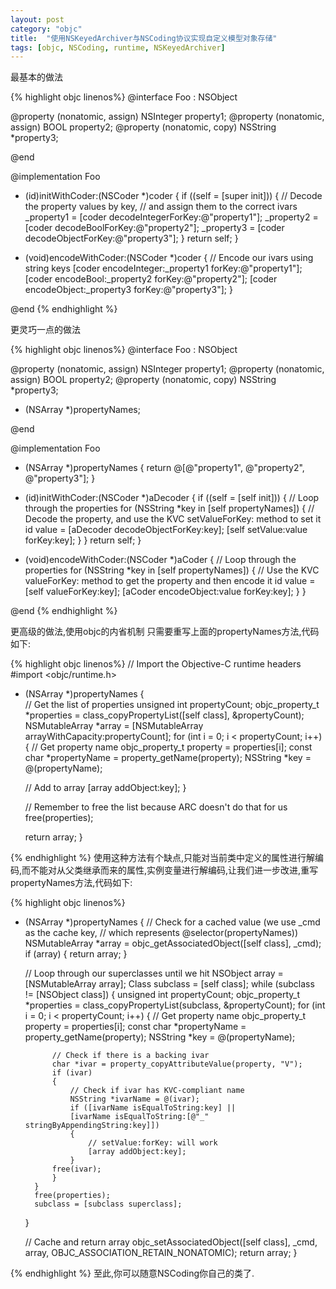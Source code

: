 ```yaml
---
layout: post
category: "objc"
title:  "使用NSKeyedArchiver与NSCoding协议实现自定义模型对象存储"
tags: [objc, NSCoding, runtime, NSKeyedArchiver]
---
```

最基本的做法

{% highlight objc linenos%}
@interface Foo : NSObject <NSCoding>

@property (nonatomic, assign) NSInteger property1;
@property (nonatomic, assign) BOOL property2;
@property (nonatomic, copy) NSString *property3;

@end

@implementation Foo

- (id)initWithCoder:(NSCoder *)coder
{
    if ((self = [super init]))
    {
    // Decode the property values by key, 
    // and assign them to the correct ivars
        _property1 = [coder decodeIntegerForKey:@"property1"];
        _property2 = [coder decodeBoolForKey:@"property2"];
        _property3 = [coder decodeObjectForKey:@"property3"];
    }
    return self;
}

- (void)encodeWithCoder:(NSCoder *)coder
{
// Encode our ivars using string keys
    [coder encodeInteger:_property1 forKey:@"property1"];
    [coder encodeBool:_property2 forKey:@"property2"];
    [coder encodeObject:_property3 forKey:@"property3"];
}

@end
{% endhighlight %}

更灵巧一点的做法

{% highlight objc linenos%}
@interface Foo : NSObject <NSCoding>

@property (nonatomic, assign) NSInteger property1;
@property (nonatomic, assign) BOOL property2;
@property (nonatomic, copy) NSString *property3;
- (NSArray *)propertyNames;

@end

@implementation Foo

- (NSArray *)propertyNames
{
    return @[@"property1", @"property2", @"property3"];
}

- (id)initWithCoder:(NSCoder *)aDecoder
{
    if ((self = [self init]))
    {
        // Loop through the properties
        for (NSString *key in [self propertyNames])
        {
            // Decode the property, and use the KVC setValueForKey: method to set it
            id value = [aDecoder decodeObjectForKey:key];
            [self setValue:value forKey:key];
        }
    }
    return self;
}

- (void)encodeWithCoder:(NSCoder *)aCoder
{
    // Loop through the properties
    for (NSString *key in [self propertyNames])
    {
        // Use the KVC valueForKey: method to get the property and then encode it
        id value = [self valueForKey:key];
        [aCoder encodeObject:value forKey:key];
    }
}

@end
{% endhighlight %}

更高级的做法,使用objc的内省机制
只需要重写上面的propertyNames方法,代码如下:

{% highlight objc linenos%}
// Import the Objective-C runtime headers
#import <objc/runtime.h> 

- (NSArray *)propertyNames
{    
// Get the list of properties
unsigned int propertyCount;
objc_property_t *properties = class_copyPropertyList([self class], 
&propertyCount);
NSMutableArray *array = [NSMutableArray arrayWithCapacity:propertyCount];
for (int i = 0; i < propertyCount; i++)
{
    // Get property name
    objc_property_t property = properties[i];
    const char *propertyName = property_getName(property);
    NSString *key = @(propertyName);

    // Add to array
    [array addObject:key];
    }

    // Remember to free the list because ARC doesn't do that for us
    free(properties);

    return array;
}

{% endhighlight %}
使用这种方法有个缺点,只能对当前类中定义的属性进行解编码,而不能对从父类继承而来的属性,实例变量进行解编码,让我们进一步改进,重写propertyNames方法,代码如下:

{% highlight objc linenos%}
- (NSArray *)propertyNames
{
    // Check for a cached value (we use _cmd as the cache key, 
    // which represents @selector(propertyNames))
    NSMutableArray *array = objc_getAssociatedObject([self class], _cmd);
    if (array)
    {
        return array;
    }

    // Loop through our superclasses until we hit NSObject
    array = [NSMutableArray array];
    Class subclass = [self class];
    while (subclass != [NSObject class])
    {
        unsigned int propertyCount;
        objc_property_t *properties = class_copyPropertyList(subclass, 
        &propertyCount);
        for (int i = 0; i < propertyCount; i++)
        {
            // Get property name
            objc_property_t property = properties[i];
            const char *propertyName = property_getName(property);
            NSString *key = @(propertyName);

            // Check if there is a backing ivar
            char *ivar = property_copyAttributeValue(property, "V");
            if (ivar)
            {
                // Check if ivar has KVC-compliant name
                NSString *ivarName = @(ivar);
                if ([ivarName isEqualToString:key] || 
                [ivarName isEqualToString:[@"_" stringByAppendingString:key]])
                {
                    // setValue:forKey: will work
                    [array addObject:key];
                }
            free(ivar);
            }
        }
        free(properties);
        subclass = [subclass superclass];
    }

    // Cache and return array
    objc_setAssociatedObject([self class], _cmd, array, 
    OBJC_ASSOCIATION_RETAIN_NONATOMIC);
    return array;
}

{% endhighlight %}
至此,你可以随意NSCoding你自己的类了.
